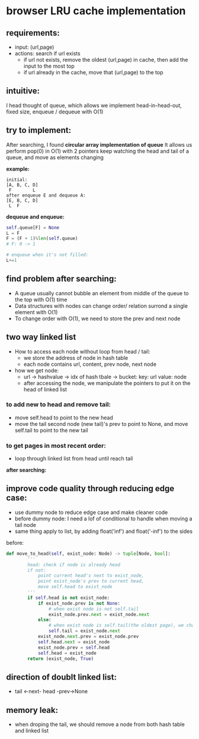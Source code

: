 # browser LRU cache implementation

## requirements:

- input: (url,page)
- actions:
  search if url exists
  - if url not exists, remove the oldest (url,page) in cache, then add the input to the most top
  - if url already in the cache, move that (url,page) to the top

## intuitive:

I head thought of queue, which allows we implement head-in-head-out, fixed size, enqueue / dequeue with O(1)

## try to implement:

After searching, I found **circular array implementation of queue**
It allows us perform pop(0) in O(1) with 2 pointers keep watching the head and tail of a queue, and move as elements changing

**example:**

```
initial:
[A, B, C, D]
 F        L
after enqueue E and dequeue A:
[E, B, C, D]
 L  F
```

**dequeue and enqueue:**

```python
self.queue[F] = None
L = F
F = (F + 1)%len(self.queue)
# F: 0 -> 1

# enqueue when it's not filled:
L+=1
```

## find problem after searching:

- A queue usually cannot bubble an element from middle of the queue to the top with O(1) time
- Data structures with nodes can change order/ relation surrond a single element with O(1)
- To change order with O(1), we need to store the prev and next node

## two way linked list

- How to access each node without loop from head / tail:
  - we store the address of node in hash table
  - each node contains url, content, prev node, next node
- how we get node:
  - url -> hashvalue -> idx of hash tbale -> bucket: key: url value: node
  - after accessing the node, we manipulate the pointers to put it on the head of linked list

### to add new to head and remove tail:

- move self.head to point to the new head
- move the tail second node (new tail)'s prev to point to None, and move self.tail to point to the new tail

### to get pages in most recent order:

- loop through linked list from head until reach tail

**after searching:**

## improve code quality through reducing edge case:

- use dummy node to reduce edge case and make cleaner code
- before dummy node: I need a lof of conditional to handle when moving a tail node
- same thing apply to list, by adding float('inf') and float('-inf') to the sides

before:

```python
def move_to_head(self, exist_node: Node) -> tuple[Node, bool]:
        '''
        head: check if node is already head
        if not:
            point current head's next to exist_node,
            point exist_node's prev to current head,
            move self.head to exist_node
        '''
        if self.head is not exist_node:
            if exist_node.prev is not None:
                # when exist node is not self.tail
                exist_node.prev.next = exist_node.next
            else:
                # when exist node is self.tail(the oldest page), we change the self.tail pointer
                self.tail = exist_node.next
            exist_node.next.prev = exist_node.prev
            self.head.next = exist_node
            exist_node.prev = self.head
            self.head = exist_node
        return (exist_node, True)
```

## direction of doublt linked list:

- tail <-next- head -prev->None

## memory leak:

- when droping the tail, we should remove a node from both hash table and linked list
